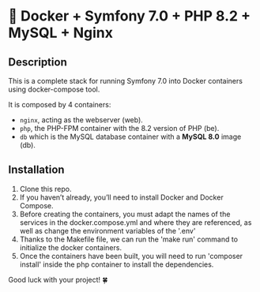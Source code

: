 # 🐳 Docker + Symfony 7.0 + PHP 8.2 + MySQL + Nginx

## Description
This is a complete stack for running Symfony 7.0 into Docker containers using docker-compose tool.

It is composed by 4 containers:

- `nginx`, acting as the webserver (web).
- `php`, the PHP-FPM container with the 8.2 version of PHP (be).
- `db` which is the MySQL database container with a **MySQL 8.0** image (db).

## Installation
1. Clone this repo.
2. If you haven’t already, you’ll need to install Docker and Docker Compose.
3. Before creating the containers, you must adapt the names of the services in the docker.compose.yml and where they are referenced, as well as change the environment variables of the '.env'
4. Thanks to the Makefile file, we can run the 'make run' command to initialize the docker containers.
5. Once the containers have been built, you will need to run 'composer install' inside the php container to install the dependencies.

Good luck with your project! 🍀

